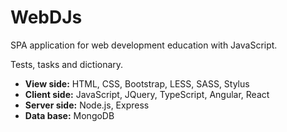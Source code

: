 # WebDJs
SPA application for web development education with JavaScript.

Tests, tasks and dictionary. 
- **View side:**
HTML, CSS, Bootstrap, LESS, SASS, Stylus
- **Client side:**
JavaScript, JQuery, TypeScript, Angular, React
- **Server side:**
Node.js, Express
- **Data base:**
MongoDB
